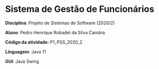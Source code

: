 # Sistema de Gestão de Funcionários

**Disciplina**: Projeto de Sistemas de Software (2020/2)

**Aluno**: Pedro Henrique Robadel da Silva Camâra

**Código da atividade:** P1_PSS_2020_2

**Linguagem**: Java 11

**GUI**: Java Swing

